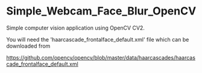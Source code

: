# Simple_Webcam_Face_Blur_OpenCV
Simple computer vision application using OpenCV CV2.

You will need the 'haarcascade_frontalface_default.xml' file which can be downloaded from 

https://github.com/opencv/opencv/blob/master/data/haarcascades/haarcascade_frontalface_default.xml

